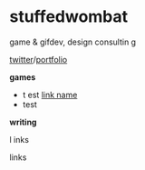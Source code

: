 # stuffedwombat 
game & gifdev, design consultin         g

[twitter](https://twitter.com/wombatstuff)/[portfolio](https://www.google.com)

**games**
- t   est [link name](hase)
- test


**writing**

l  inks

links
